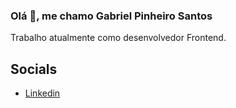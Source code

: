 ### Olá 👋, me chamo Gabriel Pinheiro Santos

Trabalho atualmente como desenvolvedor Frontend.

## Socials
- [Linkedin](https://www.linkedin.com/in/gabriel-pinheiro-santos-569917271/)
